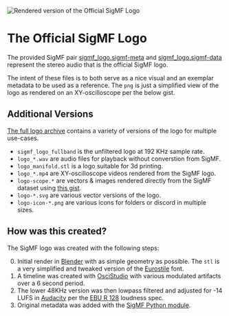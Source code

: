 ![Rendered version of the Official SigMF Logo](sigmf_logo.png)

# The Official SigMF Logo

The provided SigMF pair [sigmf_logo.sigmf-meta](sigmf_logo.sigmf-meta) and [sigmf_logo.sigmf-data](sigmf_logo.sigmf-data) represent the stereo audio that is the official SigMF logo.

The intent of these files is to both serve as a nice visual and an exemplar metadata to be used as a reference. The `png` is just a simplified view of the logo as rendered on an XY-oscilloscope per the below gist.

## Additional Versions

[The full logo archive](https://github.com/gnuradio/SigMF/wiki/logo/sigmf_logo_files.zip) contains a variety of versions of the logo for multiple use-cases.

* `sigmf_logo_fullband` is the unfiltered logo at 192 KHz sample rate.
* `logo_*.wav` are audio files for playback without converstion from SigMF.
* `logo_manifold.stl` is a logo suitable for 3d printing.
* `logo_*.mp4` are XY-oscilloscope videos rendered from the SigMF logo.
* `logo-scope.*` are vectors & images rendered directly from the SigMF dataset using [this gist](https://gist.github.com/Teque5/3a377440916506fb2ac46a9f47251da4i).
* `logo-*.svg` are various vector versions of the logo.
* `logo-icon-*.png` are various icons for folders or discord in multiple sizes.

## How was this created?

The SigMF logo was created with the following steps:

0) Initial render in [Blender](https://www.blender.org/) with as simple geometry as possible. The `stl` is a very simplified and tweaked version of the [Eurostile](https://en.wikipedia.org/wiki/Eurostile) font.
1) A timeline was created with [OsciStudio](https://oscilloscopemusic.com/oscistudio.php) with various modulated artifacts over a 6 second period.
2) The lower 48KHz version was then lowpass filtered and adjusted for -14 LUFS in [Audacity](https://www.audacityteam.org/) per the [EBU R 128](https://en.wikipedia.org/wiki/EBU_R_128) loudness spec.
3) Original metadata was added with the [SigMF Python module](https://github.com/gnuradio/SigMF).
